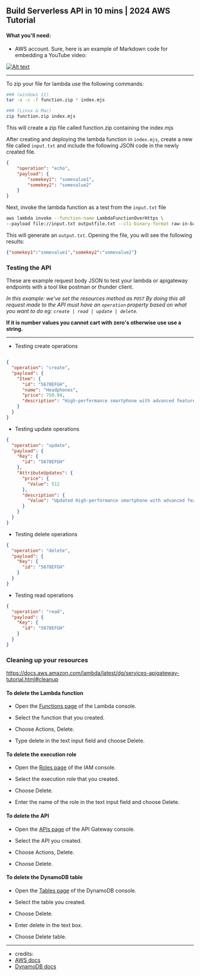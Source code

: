 ## Build Serverless API in 10 mins | 2024 AWS Tutorial

#### What you'll need:

- AWS account.
  Sure, here is an example of Markdown code for embedding a YouTube video:

[![Alt text](https://img.youtube.com/vi/HZKUqeg2jYk.jpg)](https://www.youtube.com/watch?v=HZKUqeg2jYk)

---

To zip your file for lambda use the following commands:

```bash
### (windows 11)
tar -a -c -f function.zip * index.mjs
```

```bash
### (Linux & Mac)
zip function.zip index.mjs
```

This will create a zip file called function.zip containing the index.mjs

After creating and deploying the lambda function in `index.mjs`, create a new file called `input.txt` and include the following JSON code in the newly created file.

```JSON
{
    "operation": "echo",
    "payload": {
        "somekey1": "somevalue1",
        "somekey2": "somevalue2"
    }
}
```

Next, invoke the lambda function as a test from the `input.txt` file

```bash
aws lambda invoke --function-name LambdaFunctionOverHttps \
--payload file://input.txt outputfile.txt --cli-binary-format raw-in-base64-out
```

This will generate an `output.txt`. Opening the file, you will see the following results:

```JSON
{"somekey1":"somevalue1","somekey2":"somevalue2"}
```

### Testing the API

These are example request body JSON to test your lambda or apigateway endpoints with a tool like postman or thunder client.

_In this example: we've set the resources method as `POST` By doing this all request made to the API must have an `operation` property based on what you want to do eg: `create | read | update | delete`._

**If it is number values you cannot cart with zero's otherwise use use a string.**

---

- Testing create operations

```JSON

{
  "operation": "create",
  "payload": {
    "Item": {
      "id": "5678EFGH",
      "name": "Headphones",
      "price": 750.99,
      "description": "High-performance smartphone with advanced features."
    }
  }
}

```

- Testing update operations

```JSON
{
  "operation": "update",
  "payload": {
    "Key": {
      "id": "5678EFGH"
    },
    "AttributeUpdates": {
      "price": {
        "Value": 512
      },
      "description": {
        "Value": "Updated High-performance smartphone with advanced features."
      }
    }
  }
}
```

- Testing delete operations

```JSON
{
  "operation": "delete",
  "payload": {
    "Key": {
      "id": "5678EFGH"
    }
  }
}
```

- Testing read operations

```JSON
{
  "operation": "read",
  "payload": {
    "Key": {
      "id": "5678EFGH"
    }
  }
}
```

### Cleaning up your resources

https://docs.aws.amazon.com/lambda/latest/dg/services-apigateway-tutorial.html#cleanup

#### To delete the Lambda function

- Open the [Functions page](https://console.aws.amazon.com/lambda/home#/functions) of the Lambda console.

- Select the function that you created.

- Choose Actions, Delete.

- Type delete in the text input field and choose Delete.

#### To delete the execution role

- Open the [Roles page](https://console.aws.amazon.com/iam/home#/roles) of the IAM console.

- Select the execution role that you created.

- Choose Delete.

- Enter the name of the role in the text input field and choose Delete.

#### To delete the API

- Open the [APIs page](https://console.aws.amazon.com/apigateway/main/apis) of the API Gateway console.

- Select the API you created.

- Choose Actions, Delete.

- Choose Delete.

#### To delete the DynamoDB table

- Open the [Tables page](https://console.aws.amazon.com/dynamodb/home#tables:) of the DynamoDB console.

- Select the table you created.

- Choose Delete.

- Enter delete in the text box.

- Choose Delete table.

---

- credits:
- [AWS docs](https://docs.aws.amazon.com/lambda/latest/dg/services-apigateway-tutorial.html#services-apigateway-tutorial-prereqs)
- [DynamoDB docs](https://docs.aws.amazon.com/amazondynamodb/latest/developerguide/example_dynamodb_Scan_section.html)
